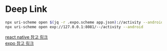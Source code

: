 # Deep Link

```bash
npx uri-scheme open $(jq -r .expo.scheme app.json)://activity --android
npx uri-scheme open exp://127.0.0.1:8081/--/activity --android
```

[react native 참고 링크](https://reactnative.dev/docs/next/linking#open-links-and-deep-links-universal-links)  
[expo 참고 링크](https://docs.expo.dev/linking/overview/)
